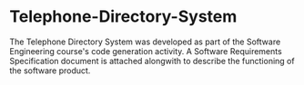 # Telephone-Directory-System
The Telephone Directory System was developed as part of the Software Engineering course's code generation activity.
A Software Requirements Specification document is attached alongwith to describe the functioning of the software product.
